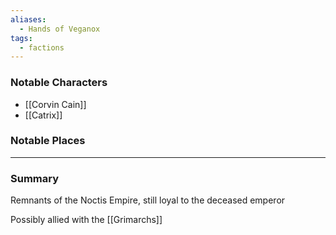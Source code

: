 ```yaml
---
aliases:
  - Hands of Veganox
tags:
  - factions
---
```

### Notable Characters
- [[Corvin Cain]]
- [[Catrix]]


### Notable Places


___
### Summary
Remnants of the Noctis Empire, still loyal to the deceased emperor

Possibly allied with the [[Grimarchs]]
